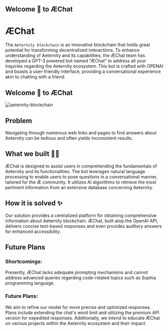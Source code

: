 ## Welcome 👋 to ÆChat

# ÆChat

The `Aeternity blockchain` is an innovative blockchain that holds great potential for transforming decentralized interactions. To enhance understanding of Aeternity and its capabilities, the ÆChat team has developed a GPT-3 powered bot named “ÆChat” to address all your inquiries regarding the Aeternity ecosystem. This bot is crafted with OPENAI and boasts a user-friendly interface, providing a conversational experience akin to chatting with a friend.

## Welcome 👋 to ÆChat

![aeternity-blockchain](https://github.com/SudhansuuRanjan/aeternity-chat/assets/72465090/a0afb799-633a-45d8-93c0-408f9f9f8f2d)


## Problem
Navigating through numerous web links and pages to find answers about Aeternity can be tedious and often yields inconsistent results.

## What we built 👨‍💻
ÆChat is designed to assist users in comprehending the fundamentals of Aeternity and its functionalities. The bot leverages natural language processing to enable users to pose questions in a conversational manner, tailored for the Æ community. It utilizes AI algorithms to retrieve the most pertinent information from an extensive database concerning Aeternity.

## How it is solved ✨
Our solution provides a centralized platform for obtaining comprehensive information about Aeternity blockchain. ÆChat, built atop the OpenAI API, delivers concise text-based responses and even provides auditory answers for enhanced accessibility.

## Future Plans

### Shortcomings:
Presently, ÆChat lacks adequate prompting mechanisms and cannot address advanced queries regarding code-related topics such as Sophia programming language.

### Future Plans:
We aim to refine our model for more precise and optimized responses. Plans include extending the chat's word limit and utilizing the premium API version for expedited responses. Additionally, we intend to educate ÆChat on various projects within the Aeternity ecosystem and their impact.
